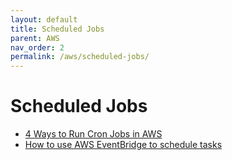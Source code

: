 ```yaml
---
layout: default
title: Scheduled Jobs
parent: AWS
nav_order: 2
permalink: /aws/scheduled-jobs/
---
```


# Scheduled Jobs

- [4 Ways to Run Cron Jobs in AWS](https://betterprogramming.pub/cron-job-patterns-in-aws-126fbf54a276)
- [How to use AWS EventBridge to schedule tasks](https://levelup.gitconnected.com/how-to-use-aws-eventbridge-to-schedule-tasks-72d367fcf938)